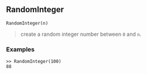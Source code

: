 ## RandomInteger

```
RandomInteger(n)
```

> create a random integer number between `0` and `n`.
 
### Examples

```
>> RandomInteger(100)
88
```
